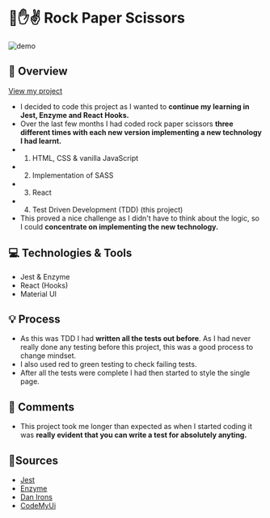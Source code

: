 # 🤘✋✌️ Rock Paper Scissors

<img src="http://g.recordit.co/9wvavhMg9T.gif" alt="demo" />

## 🌝 Overview

[View my project](https://rpc-bt.netlify.app/)

- I decided to code this project as I wanted to **continue my learning in Jest, Enzyme and React Hooks.**
- Over the last few months I had coded rock paper scissors **three different times with each new version implementing a new technology I had learnt.**
- 1. HTML, CSS & vanilla JavaScript
- 2. Implementation of SASS
- 3. React
- 4. Test Driven Development (TDD) (this project)
- This proved a nice challenge as I didn't have to think about the logic, so I could **concentrate on implementing the new technology.**

## 💻 Technologies & Tools

- Jest & Enzyme
- React (Hooks)
- Material UI

## 💡 Process

- As this was TDD I had **written all the tests out before**. As I had never really done any testing before this project, this was a good process to change mindset.
- I also used red to green testing to check failing tests.
- After all the tests were complete I had then started to style the single page.

## 💬 Comments

- This project took me longer than expected as when I started coding it was **really evident that you can write a test for absolutely anyting.**

## 💯Sources

- [Jest](https://jestjs.io/)
- [Enzyme](https://enzymejs.github.io/enzyme/)
- [Dan Irons](https://www.dnirns.com/)
- [CodeMyUi](https://codemyui.com/creepy-squiggly-text-effect-with-svg/)
